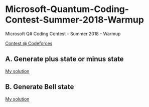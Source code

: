 # Microsoft-Quantum-Coding-Contest-Summer-2018-Warmup
Microsoft Q# Coding Contest - Summer 2018 - Warmup

[Contest @ Codeforces](https://codeforces.com/contest/1001)

## A. Generate plus state or minus state

[My solution](./A/src/Main.qs)

## B. Generate Bell state

[My solution](./B/src/Main.qs)